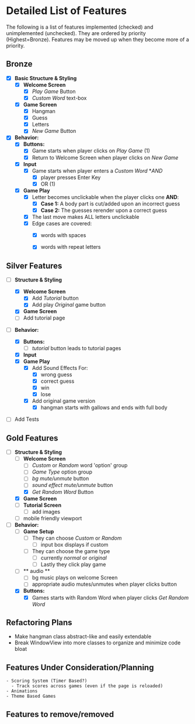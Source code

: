 Detailed List of Features
=========================

The following is a list of features implemented (checked) and unimplemented (unchecked). They are ordered by priority (Highest=Bronze). Features may be moved up when they become more of a priority.

Bronze
------
- [x] **Basic Structure & Styling**
  - [x] **Welcome Screen**
    - [x] *Play Game* Button
    - [x] *Custom Word* text-box
  - [x] **Game Screen**
    - [x] Hangman
    - [x] Guess
    - [x] Letters
    - [x] *New Game* Button
- [x] **Behavior:**
  - [x] **Buttons:**
    - [x] Game starts when player clicks on *Play Game* (1)
    - [x] Return to Welcome Screen when player clicks on *New Game*
  - [x] **Input**
    - [x] Game starts when player enters a *Custom Word* **AND*
      - [x] player presses Enter Key
      - [x] OR (1)
  - [x] **Game Play**
    - [x] Letter becomes unclickable when the player clicks one **AND**:
      - [x] **Case 1:** A body part is cut/added upon an incorrect guess
      - [x] **Case 2:** The guesses rerender upon a correct guess
    - [x] The last move makes ALL letters unclickable
    - [x] Edge cases are covered:
      - [x] words with spaces
      - [x] words with repeat letters


Silver Features
---------------
- [ ] **Structure & Styling**
  - [x] **Welcome Screen**
    - [x] Add *Tutorial* button
    - [x] Add play *Original* game button
  - [x] **Game Screen**
  - [ ] Add tutorial page
- [ ] **Behavior:**
  - [x] **Buttons:**
    - [ ] *tutorial* button leads to tutorial pages
  - [x] **Input**
  - [x] **Game Play**
    - [x] Add Sound Effects For:
      - [x] wrong guess
      - [x] correct guess
      - [x] win
      - [x] lose
    - [x] Add original game version
      - [x] hangman starts with gallows and ends with full body
- [ ] Add Tests


Gold Features
-------------
- [ ] **Structure & Styling**
  - [ ] **Welcome Screen**
    - [ ] *Custom* or *Random* word 'option' group
    - [ ] *Game Type* option group
    - [ ] *bg mute/unmute* button
    - [ ] *sound effect mute/unmute* button
    - [x] *Get Random Word* Button
  - [x] **Game Screen**
  - [ ] **Tutorial Screen**
    - [ ] add images
  - [ ] mobile friendly viewport
- [ ] **Behavior:**
  - [ ] **Game Setup**
    - [ ] They can choose *Custom* or *Random*
      - [ ] input box displays if custom
    - [ ] They can choose the game type
      - [ ] currently *normal* or *original*
      - [ ] Lastly they click play game
  - [ ] ** audio **
    - [ ] bg music plays on welcome Screen
    - [ ] appropriate audio mutes/unmutes when player clicks button
  - [x] **Buttons:**
    - [x] Games starts with Random Word when player clicks *Get Random Word*

Refactoring Plans
-----------------
- Make hangman class abstract-like and easily extendable
- Break WindowView into more classes to organize and
  minimize code bloat


Features Under Consideration/Planning
-------------------------------------
    - Scoring System (Timer Based?)
      - Track scores across games (even if the page is reloaded)
    - Animations
    - Theme Based Games

Features to remove/removed
--------------------------
